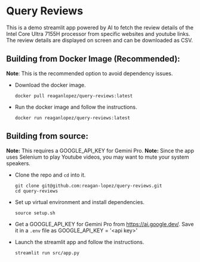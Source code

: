 # Query Reviews

This is a demo streamlit app powered by AI to fetch the review details of the Intel Core Ultra 7155H processor from specific websites and youtube links.
The review details are displayed on screen and can be downloaded as CSV.

## Building from Docker Image (Recommended):

**Note**: This is the recommended option to avoid dependency issues.

- Download the docker image.

  ```
  docker pull reaganlopez/query-reviews:latest
  ```

- Run the docker image and follow the instructions.

  ```
  docker run reaganlopez/query-reviews:latest
  ```

## Building from source:

**Note:** This requires a GOOGLE_API_KEY for Gemini Pro.
**Note:** Since the app uses Selenium to play Youtube videos, you may want to mute your system speakers.

- Clone the repo and `cd` into it.

  ```
  git clone git@github.com:reagan-lopez/query-reviews.git
  cd query-reviews
  ```

- Set up virtual environment and install dependencies.

  ```
  source setup.sh
  ```

- Get a GOOGLE_API_KEY for Gemini Pro from https://ai.google.dev/. Save it in a `.env` file as GOOGLE_API_KEY = '\<api key\>'

- Launch the streamlit app and follow the instructions.

  ```
  streamlit run src/app.py
  ```
